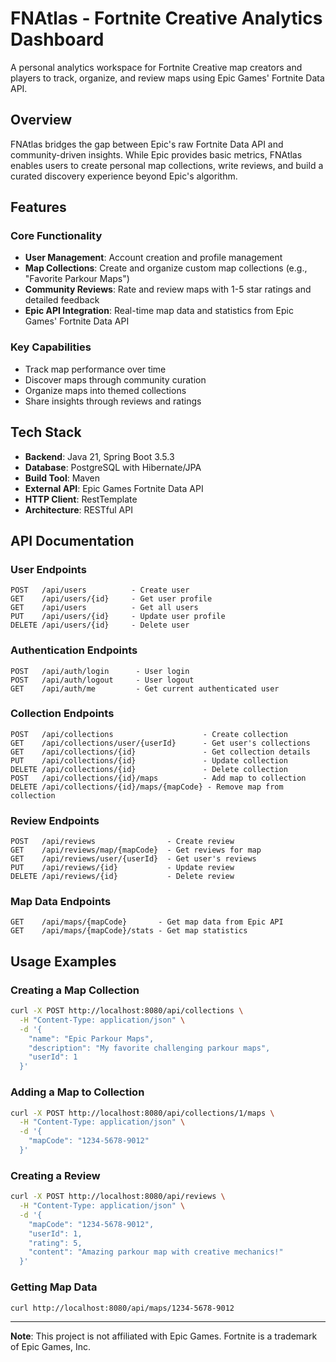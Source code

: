 # FNAtlas - Fortnite Creative Analytics Dashboard

A personal analytics workspace for Fortnite Creative map creators and players to track, organize, and review maps using Epic Games' Fortnite Data API.

## Overview

FNAtlas bridges the gap between Epic's raw Fortnite Data API and community-driven insights. While Epic provides basic metrics, FNAtlas enables users to create personal map collections, write reviews, and build a curated discovery experience beyond Epic's algorithm.

## Features

### Core Functionality
- **User Management**: Account creation and profile management
- **Map Collections**: Create and organize custom map collections (e.g., "Favorite Parkour Maps")
- **Community Reviews**: Rate and review maps with 1-5 star ratings and detailed feedback
- **Epic API Integration**: Real-time map data and statistics from Epic Games' Fortnite Data API

### Key Capabilities
- Track map performance over time
- Discover maps through community curation
- Organize maps into themed collections
- Share insights through reviews and ratings

## Tech Stack

- **Backend**: Java 21, Spring Boot 3.5.3
- **Database**: PostgreSQL with Hibernate/JPA
- **Build Tool**: Maven
- **External API**: Epic Games Fortnite Data API
- **HTTP Client**: RestTemplate
- **Architecture**: RESTful API

## API Documentation

### User Endpoints
```
POST   /api/users          - Create user
GET    /api/users/{id}     - Get user profile
GET    /api/users          - Get all users
PUT    /api/users/{id}     - Update user profile
DELETE /api/users/{id}     - Delete user
```

### Authentication Endpoints
```
POST   /api/auth/login      - User login
POST   /api/auth/logout     - User logout
GET    /api/auth/me         - Get current authenticated user
```

### Collection Endpoints
```
POST   /api/collections                    - Create collection
GET    /api/collections/user/{userId}      - Get user's collections
GET    /api/collections/{id}               - Get collection details
PUT    /api/collections/{id}               - Update collection
DELETE /api/collections/{id}               - Delete collection
POST   /api/collections/{id}/maps          - Add map to collection
DELETE /api/collections/{id}/maps/{mapCode} - Remove map from collection
```

### Review Endpoints
```
POST   /api/reviews                - Create review
GET    /api/reviews/map/{mapCode}  - Get reviews for map
GET    /api/reviews/user/{userId}  - Get user's reviews
PUT    /api/reviews/{id}           - Update review
DELETE /api/reviews/{id}           - Delete review
```

### Map Data Endpoints
```
GET    /api/maps/{mapCode}       - Get map data from Epic API
GET    /api/maps/{mapCode}/stats - Get map statistics
```

## Usage Examples

### Creating a Map Collection
```bash
curl -X POST http://localhost:8080/api/collections \
  -H "Content-Type: application/json" \
  -d '{
    "name": "Epic Parkour Maps",
    "description": "My favorite challenging parkour maps",
    "userId": 1
  }'
```

### Adding a Map to Collection
```bash
curl -X POST http://localhost:8080/api/collections/1/maps \
  -H "Content-Type: application/json" \
  -d '{
    "mapCode": "1234-5678-9012"
  }'
```

### Creating a Review
```bash
curl -X POST http://localhost:8080/api/reviews \
  -H "Content-Type: application/json" \
  -d '{
    "mapCode": "1234-5678-9012",
    "userId": 1,
    "rating": 5,
    "content": "Amazing parkour map with creative mechanics!"
  }'
```

### Getting Map Data
```bash
curl http://localhost:8080/api/maps/1234-5678-9012
```

---

**Note**: This project is not affiliated with Epic Games. Fortnite is a trademark of Epic Games, Inc.